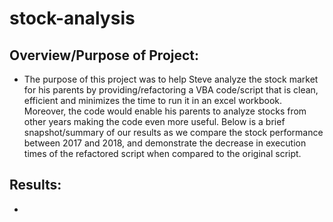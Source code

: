 # stock-analysis

## Overview/Purpose of Project:
   * The purpose of this project was to help Steve analyze the stock market for his parents by providing/refactoring a VBA code/script that is clean, efficient and minimizes the time to run it in an excel workbook. Moreover, the code would enable his parents to analyze stocks from other years making the code even more useful. Below is a brief snapshot/summary of our results as we compare the stock performance between 2017 and 2018, and demonstrate the decrease in execution times of the refactored script when compared to the original script.

## Results:
   *
